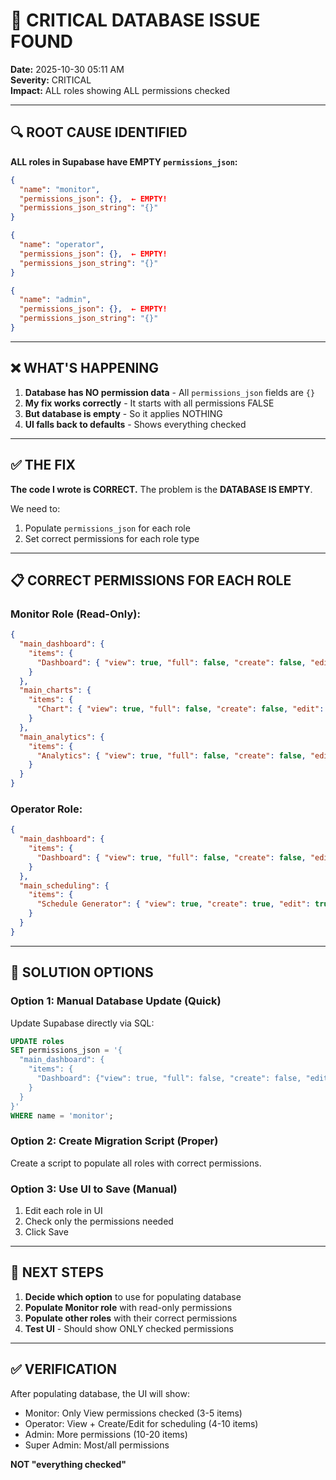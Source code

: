 # 🚨 CRITICAL DATABASE ISSUE FOUND

**Date:** 2025-10-30 05:11 AM  
**Severity:** CRITICAL  
**Impact:** ALL roles showing ALL permissions checked

---

## 🔍 ROOT CAUSE IDENTIFIED

**ALL roles in Supabase have EMPTY `permissions_json`:**

```json
{
  "name": "monitor",
  "permissions_json": {},  ← EMPTY!
  "permissions_json_string": "{}"
}

{
  "name": "operator",
  "permissions_json": {},  ← EMPTY!
  "permissions_json_string": "{}"
}

{
  "name": "admin",
  "permissions_json": {},  ← EMPTY!
  "permissions_json_string": "{}"
}
```

---

## ❌ WHAT'S HAPPENING

1. **Database has NO permission data** - All `permissions_json` fields are `{}`
2. **My fix works correctly** - It starts with all permissions FALSE
3. **But database is empty** - So it applies NOTHING
4. **UI falls back to defaults** - Shows everything checked

---

## ✅ THE FIX

**The code I wrote is CORRECT.** The problem is the **DATABASE IS EMPTY**.

We need to:
1. Populate `permissions_json` for each role
2. Set correct permissions for each role type

---

## 📋 CORRECT PERMISSIONS FOR EACH ROLE

### Monitor Role (Read-Only):
```json
{
  "main_dashboard": {
    "items": {
      "Dashboard": { "view": true, "full": false, "create": false, "edit": false, "delete": false }
    }
  },
  "main_charts": {
    "items": {
      "Chart": { "view": true, "full": false, "create": false, "edit": false, "delete": false }
    }
  },
  "main_analytics": {
    "items": {
      "Analytics": { "view": true, "full": false, "create": false, "edit": false, "delete": false }
    }
  }
}
```

### Operator Role:
```json
{
  "main_dashboard": {
    "items": {
      "Dashboard": { "view": true, "full": false, "create": false, "edit": false, "delete": false }
    }
  },
  "main_scheduling": {
    "items": {
      "Schedule Generator": { "view": true, "create": true, "edit": true, "full": false, "delete": false }
    }
  }
}
```

---

## 🔧 SOLUTION OPTIONS

### Option 1: Manual Database Update (Quick)
Update Supabase directly via SQL:

```sql
UPDATE roles 
SET permissions_json = '{
  "main_dashboard": {
    "items": {
      "Dashboard": {"view": true, "full": false, "create": false, "edit": false, "delete": false}
    }
  }
}'
WHERE name = 'monitor';
```

### Option 2: Create Migration Script (Proper)
Create a script to populate all roles with correct permissions.

### Option 3: Use UI to Save (Manual)
1. Edit each role in UI
2. Check only the permissions needed
3. Click Save

---

## 🎯 NEXT STEPS

1. **Decide which option** to use for populating database
2. **Populate Monitor role** with read-only permissions
3. **Populate other roles** with their correct permissions
4. **Test UI** - Should show ONLY checked permissions

---

## ✅ VERIFICATION

After populating database, the UI will show:
- Monitor: Only View permissions checked (3-5 items)
- Operator: View + Create/Edit for scheduling (4-10 items)
- Admin: More permissions (10-20 items)
- Super Admin: Most/all permissions

**NOT "everything checked"**
